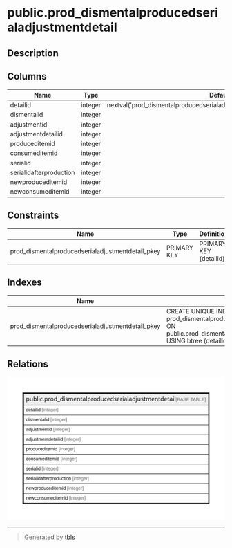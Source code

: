 # public.prod_dismentalproducedserialadjustmentdetail

## Description

## Columns

| Name | Type | Default | Nullable | Children | Parents | Comment |
| ---- | ---- | ------- | -------- | -------- | ------- | ------- |
| detailid | integer | nextval('prod_dismentalproducedserialadjustmentdetail_detailid_seq'::regclass) | false |  |  |  |
| dismentalid | integer |  | true |  |  |  |
| adjustmentid | integer |  | true |  |  |  |
| adjustmentdetailid | integer |  | true |  |  |  |
| produceditemid | integer |  | true |  |  |  |
| consumeditemid | integer |  | true |  |  |  |
| serialid | integer |  | true |  |  |  |
| serialidafterproduction | integer |  | true |  |  |  |
| newproduceditemid | integer |  | true |  |  |  |
| newconsumeditemid | integer |  | true |  |  |  |

## Constraints

| Name | Type | Definition |
| ---- | ---- | ---------- |
| prod_dismentalproducedserialadjustmentdetail_pkey | PRIMARY KEY | PRIMARY KEY (detailid) |

## Indexes

| Name | Definition |
| ---- | ---------- |
| prod_dismentalproducedserialadjustmentdetail_pkey | CREATE UNIQUE INDEX prod_dismentalproducedserialadjustmentdetail_pkey ON public.prod_dismentalproducedserialadjustmentdetail USING btree (detailid) |

## Relations

![er](public.prod_dismentalproducedserialadjustmentdetail.svg)

---

> Generated by [tbls](https://github.com/k1LoW/tbls)
